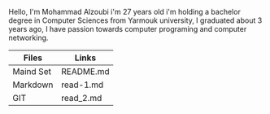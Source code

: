 Hello, I'm Mohammad Alzoubi i'm 27 years old i'm holding a bachelor degree in Computer Sciences from Yarmouk university, I graduated about 3 years ago, I have passion towards computer programing and computer networking.

    
|    Files      | Links     |
|---------------|-----------|
| Maind Set     | README.md |
| Markdown      | read-1.md | 
| GIT           | read_2.md |

